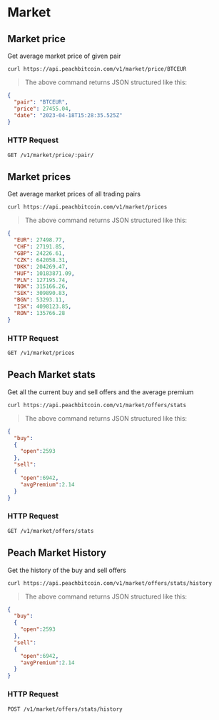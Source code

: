# Market

## Market price
Get average market price of given pair

```shell
curl https://api.peachbitcoin.com/v1/market/price/BTCEUR
```

> The above command returns JSON structured like this:

```json
{
  "pair": "BTCEUR",
  "price": 27455.04,
  "date": "2023-04-18T15:28:35.525Z"
}
```

### HTTP Request
`GET /v1/market/price/:pair/`

## Market prices
Get average market prices of all trading pairs

```shell
curl https://api.peachbitcoin.com/v1/market/prices
```

> The above command returns JSON structured like this:

```json
{
  "EUR": 27498.77,
  "CHF": 27191.85,
  "GBP": 24226.61,
  "CZK": 642058.31,
  "DKK": 204269.47,
  "HUF": 10183871.09,
  "PLN": 127195.74,
  "NOK": 315166.26,
  "SEK": 309890.83,
  "BGN": 53293.11,
  "ISK": 4098123.85,
  "RON": 135766.28
}
```

### HTTP Request
`GET /v1/market/prices`

## Peach Market stats
Get all the current buy and sell offers and the average premium

```shell
curl https://api.peachbitcoin.com/v1/market/offers/stats
```

> The above command returns JSON structured like this:

```json
{
  "buy":
  {
    "open":2593
  },
  "sell":
  {
    "open":6942,
    "avgPremium":2.14
  }
}
```

### HTTP Request
`GET /v1/market/offers/stats`

## Peach Market History
Get the history of the buy and sell offers

```shell
curl https://api.peachbitcoin.com/v1/market/offers/stats/history
```

> The above command returns JSON structured like this:

```json
{
  "buy":
  {
    "open":2593
  },
  "sell":
  {
    "open":6942,
    "avgPremium":2.14
  }
}
```

### HTTP Request
`POST /v1/market/offers/stats/history`


